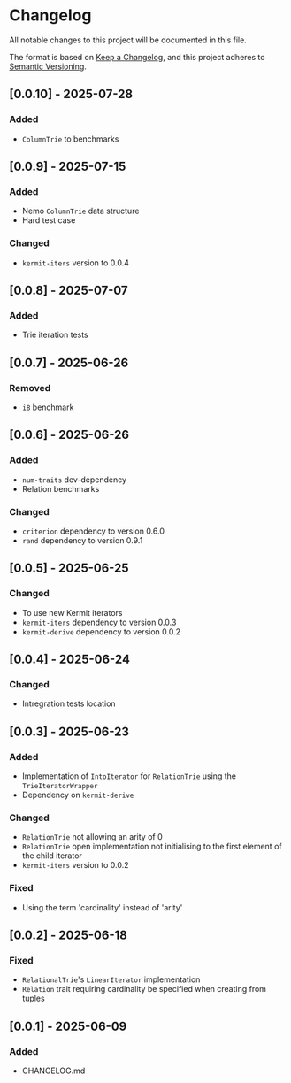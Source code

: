 # Changelog

All notable changes to this project will be documented in this file.

The format is based on [Keep a Changelog](https://keepachangelog.com/en/1.1.0/),
and this project adheres to [Semantic Versioning](https://semver.org/spec/v2.0.0.html).

## [0.0.10] - 2025-07-28

### Added

- `ColumnTrie` to benchmarks

## [0.0.9] - 2025-07-15

### Added

- Nemo `ColumnTrie` data structure
- Hard test case

### Changed

- `kermit-iters` version to 0.0.4

## [0.0.8] - 2025-07-07

### Added

- Trie iteration tests

## [0.0.7] - 2025-06-26

### Removed

- `i8` benchmark

## [0.0.6] - 2025-06-26

### Added

- `num-traits` dev-dependency 
- Relation benchmarks

### Changed

- `criterion` dependency to version 0.6.0
- `rand` dependency to version 0.9.1

## [0.0.5] - 2025-06-25

### Changed

- To use new Kermit iterators
- `kermit-iters` dependency to version 0.0.3
- `kermit-derive` dependency to version 0.0.2

## [0.0.4] - 2025-06-24

### Changed

- Intregration tests location

## [0.0.3] - 2025-06-23

### Added

- Implementation of `IntoIterator` for `RelationTrie` using the `TrieIteratorWrapper`
- Dependency on `kermit-derive`

### Changed

- `RelationTrie` not allowing an arity of 0
- `RelationTrie` open implementation not initialising to the first element of the child iterator
- `kermit-iters` version to 0.0.2

### Fixed

- Using the term 'cardinality' instead of 'arity'

## [0.0.2] - 2025-06-18

### Fixed

- `RelationalTrie`'s `LinearIterator` implementation
- `Relation` trait requiring cardinality be specified when creating from tuples

## [0.0.1] - 2025-06-09

### Added

- CHANGELOG.md